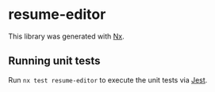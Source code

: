 # resume-editor

This library was generated with [Nx](https://nx.dev).

## Running unit tests

Run `nx test resume-editor` to execute the unit tests via [Jest](https://jestjs.io).
